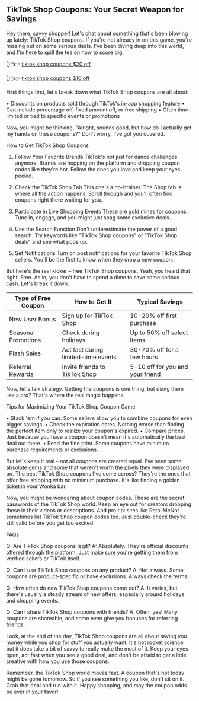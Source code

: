 ## TikTok Shop Coupons: Your Secret Weapon for Savings

Hey there, savvy shopper! Let's chat about something that's been blowing up lately: TikTok Shop coupons. If you're not already in on this game, you're missing out on some serious deals. I've been diving deep into this world, and I'm here to spill the tea on how to score big.

👆🖱️👉 [tiktok shop coupons $20 off](https://dynews.net/save-more-with-tiktok-shop-coupons/)

👆🖱️👉 [tiktok shop coupons $10 off](https://dynews.net/save-more-with-tiktok-shop-coupons/)





First things first, let's break down what TikTok Shop coupons are all about:

• Discounts on products sold through TikTok's in-app shopping feature
• Can include percentage off, fixed amount off, or free shipping
• Often time-limited or tied to specific events or promotions

Now, you might be thinking, "Alright, sounds good, but how do I actually get my hands on these coupons?" Don't worry, I've got you covered.

How to Get TikTok Shop Coupons

1. Follow Your Favorite Brands
TikTok's not just for dance challenges anymore. Brands are hopping on the platform and dropping coupon codes like they're hot. Follow the ones you love and keep your eyes peeled.

2. Check the TikTok Shop Tab
This one's a no-brainer. The Shop tab is where all the action happens. Scroll through and you'll often find coupons right there waiting for you.

3. Participate in Live Shopping Events
These are gold mines for coupons. Tune in, engage, and you might just snag some exclusive deals.

4. Use the Search Function
Don't underestimate the power of a good search. Try keywords like "TikTok Shop coupons" or "TikTok Shop deals" and see what pops up.

5. Set Notifications
Turn on post notifications for your favorite TikTok Shop sellers. You'll be the first to know when they drop a new coupon.

But here's the real kicker – free TikTok Shop coupons. Yeah, you heard that right. Free. As in, you don't have to spend a dime to save some serious cash. Let's break it down:

| Type of Free Coupon | How to Get It | Typical Savings |
|----------------------|---------------|-----------------|
| New User Bonus | Sign up for TikTok Shop | 10-20% off first purchase |
| Seasonal Promotions | Check during holidays | Up to 50% off select items |
| Flash Sales | Act fast during limited-time events | 30-70% off for a few hours |
| Referral Rewards | Invite friends to TikTok Shop | $5-$10 off for you and your friend |

Now, let's talk strategy. Getting the coupons is one thing, but using them like a pro? That's where the real magic happens.

Tips for Maximizing Your TikTok Shop Coupon Game

• Stack 'em if you can. Some sellers allow you to combine coupons for even bigger savings.
• Check the expiration dates. Nothing worse than finding the perfect item only to realize your coupon's expired.
• Compare prices. Just because you have a coupon doesn't mean it's automatically the best deal out there.
• Read the fine print. Some coupons have minimum purchase requirements or exclusions.

But let's keep it real – not all coupons are created equal. I've seen some absolute gems and some that weren't worth the pixels they were displayed on. The best TikTok Shop coupons I've come across? They're the ones that offer free shipping with no minimum purchase. It's like finding a golden ticket in your Wonka bar.

Now, you might be wondering about coupon codes. These are the secret passwords of the TikTok Shop world. Keep an eye out for creators dropping these in their videos or descriptions. And pro tip: sites like RetailMeNot sometimes list TikTok Shop coupon codes too. Just double-check they're still valid before you get too excited.

FAQs

Q: Are TikTok Shop coupons legit?
A: Absolutely. They're official discounts offered through the platform. Just make sure you're getting them from verified sellers or TikTok itself.

Q: Can I use TikTok Shop coupons on any product?
A: Not always. Some coupons are product-specific or have exclusions. Always check the terms.

Q: How often do new TikTok Shop coupons come out?
A: It varies, but there's usually a steady stream of new offers, especially around holidays and shopping events.

Q: Can I share TikTok Shop coupons with friends?
A: Often, yes! Many coupons are shareable, and some even give you bonuses for referring friends.

Look, at the end of the day, TikTok Shop coupons are all about saving you money while you shop for stuff you actually want. It's not rocket science, but it does take a bit of savvy to really make the most of it. Keep your eyes open, act fast when you see a good deal, and don't be afraid to get a little creative with how you use those coupons.

Remember, the TikTok Shop world moves fast. A coupon that's hot today might be gone tomorrow. So if you see something you like, don't sit on it. Grab that deal and run with it. Happy shopping, and may the coupon odds be ever in your favor!
